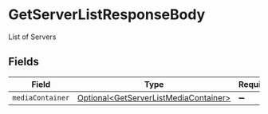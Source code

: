 # GetServerListResponseBody

List of Servers


## Fields

| Field                                                                                            | Type                                                                                             | Required                                                                                         | Description                                                                                      |
| ------------------------------------------------------------------------------------------------ | ------------------------------------------------------------------------------------------------ | ------------------------------------------------------------------------------------------------ | ------------------------------------------------------------------------------------------------ |
| `mediaContainer`                                                                                 | [Optional\<GetServerListMediaContainer>](../../models/operations/GetServerListMediaContainer.md) | :heavy_minus_sign:                                                                               | N/A                                                                                              |
